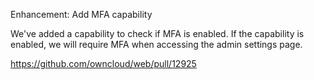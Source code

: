 Enhancement: Add MFA capability

We've added a capability to check if MFA is enabled.
If the capability is enabled, we will require MFA when accessing the admin settings page.

https://github.com/owncloud/web/pull/12925
